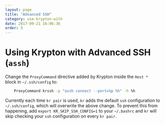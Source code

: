 ```yaml
---
layout: page
title: "Advanced SSH"
category: use-krypton-with
date: 2017-09-21 16:06:36
order: 5
---
```


# Using Krypton with Advanced SSH (`assh`)
Change the `ProxyCommand` directive added by Krypton inside the `Host *` block in `~/.ssh/config` to:

```bash
    ProxyCommand krssh -p "assh connect --port=%p %h" -h %h
```

Currently each time `kr pair` is used, `kr` adds the default `ssh` configuration to `~/.ssh/config`, which will overwrite the above change. To prevent this from happening, add `export KR_SKIP_SSH_CONFIG=1` to your `~/.bashrc` and `kr` will skip checking your `ssh` configuration on every `kr pair`.
